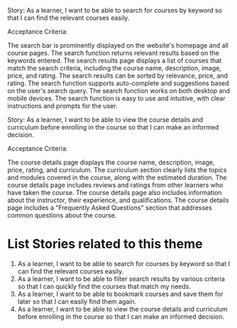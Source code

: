 
Story: As a learner, I want to be able to search for courses by keyword so that I can find the relevant courses easily.

Acceptance Criteria:

The search bar is prominently displayed on the website's homepage and all course pages.
The search function returns relevant results based on the keywords entered.
The search results page displays a list of courses that match the search criteria, including the course name, description, image, price, and rating.
The search results can be sorted by relevance, price, and rating.
The search function supports auto-complete and suggestions based on the user's search query.
The search function works on both desktop and mobile devices.
The search function is easy to use and intuitive, with clear instructions and prompts for the user.


Story: As a learner, I want to be able to view the course details and curriculum before enrolling in the course so that I can make an informed decision.

Acceptance Criteria:

The course details page displays the course name, description, image, price, rating, and curriculum.
The curriculum section clearly lists the topics and modules covered in the course, along with the estimated duration.
The course details page includes reviews and ratings from other learners who have taken the course.
The course details page also includes information about the instructor, their experience, and qualifications.
The course details page includes a "Frequently Asked Questions" section that addresses common questions about the course.


# List Stories related to this theme
1. As a learner, I want to be able to search for courses by keyword so that I can find the relevant courses easily.
2. As a learner, I want to be able to filter search results by various criteria so that I can quickly find the courses that match my needs.
3. As a learner, I want to be able to bookmark courses and save them for later so that I can easily find them again.
4. As a learner, I want to be able to view the course details and curriculum before enrolling in the course so that I can make an informed decision.
